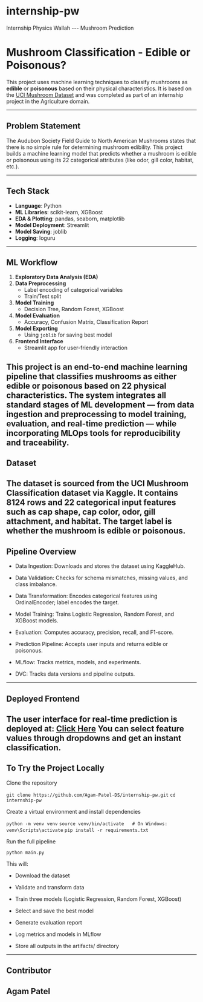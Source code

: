 # internship-pw
Internship Physics Wallah --- Mushroom Prediction

# Mushroom Classification - Edible or Poisonous?

This project uses machine learning techniques to classify mushrooms as **edible** or **poisonous** based on their physical characteristics. It is based on the [UCI Mushroom Dataset](https://www.kaggle.com/datasets/uciml/mushroom-classification) and was completed as part of an internship project in the Agriculture domain.

---

## Problem Statement

The Audubon Society Field Guide to North American Mushrooms states that there is no simple rule for determining mushroom edibility. This project builds a machine learning model that predicts whether a mushroom is edible or poisonous using its 22 categorical attributes (like odor, gill color, habitat, etc.).

---

## Tech Stack

- **Language**: Python
- **ML Libraries**: scikit-learn, XGBoost
- **EDA & Plotting**: pandas, seaborn, matplotlib
- **Model Deployment**: Streamlit
- **Model Saving**: joblib
- **Logging**: loguru

---

## ML Workflow

1. **Exploratory Data Analysis (EDA)**
2. **Data Preprocessing**
   - Label encoding of categorical variables
   - Train/Test split
3. **Model Training**
   - Decision Tree, Random Forest, XGBoost
4. **Model Evaluation**
   - Accuracy, Confusion Matrix, Classification Report
5. **Model Exporting**
   - Using `joblib` for saving best model
6. **Frontend Interface**
   - Streamlit app for user-friendly interaction

This project is an end-to-end machine learning pipeline that classifies mushrooms as either edible or poisonous based on 22 physical characteristics. The system integrates all standard stages of ML development — from data ingestion and preprocessing to model training, evaluation, and real-time prediction — while incorporating MLOps tools for reproducibility and traceability.
---

## Dataset

The dataset is sourced from the UCI Mushroom Classification dataset via Kaggle. It contains 8124 rows and 22 categorical input features such as cap shape, cap color, odor, gill attachment, and habitat. The target label is whether the mushroom is edible or poisonous.
---

## Pipeline Overview

- Data Ingestion: Downloads and stores the dataset using KaggleHub.

- Data Validation: Checks for schema mismatches, missing values, and class imbalance.

- Data Transformation: Encodes categorical features using OrdinalEncoder; label encodes the target.

- Model Training: Trains Logistic Regression, Random Forest, and XGBoost models.

- Evaluation: Computes accuracy, precision, recall, and F1-score.

- Prediction Pipeline: Accepts user inputs and returns edible or poisonous.

- MLflow: Tracks metrics, models, and experiments.

- DVC: Tracks data versions and pipeline outputs.
---

## Deployed Frontend

The user interface for real-time prediction is deployed at:
[Click Here](https://mushroom-frontend-bay.vercel.app/)
You can select feature values through dropdowns and get an instant classification.
---

## To Try the Project Locally

Clone the repository

`git clone https://github.com/Agam-Patel-DS/internship-pw.git`
`cd internship-pw`

Create a virtual environment and install dependencies

`python -m venv venv`
`source venv/bin/activate   # On Windows: venv\Scripts\activate`
`pip install -r requirements.txt`

Run the full pipeline

`python main.py`

This will:

- Download the dataset

- Validate and transform data

- Train three models (Logistic Regression, Random Forest, XGBoost)

- Select and save the best model

- Generate evaluation report

- Log metrics and models in MLflow

- Store all outputs in the artifacts/ directory
---


## Contributor

Agam Patel
---
